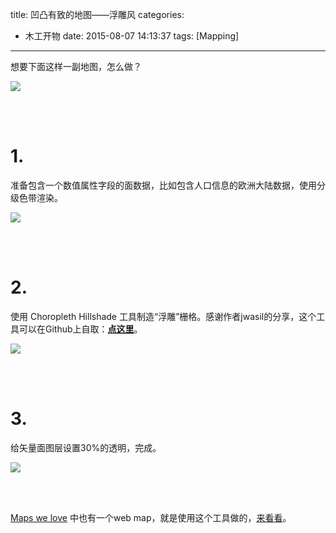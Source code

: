 ﻿title: 凹凸有致的地图——浮雕风
categories:
  - 木工开物
date: 2015-08-07 14:13:37
tags: [Mapping]
---
想要下面这样一副地图，怎么做？

![](http://img.blog.csdn.net/20150807135152365)


<br>

<br>


# 1.
准备包含一个数值属性字段的面数据，比如包含人口信息的欧洲大陆数据，使用分级色带渲染。

![](http://img.blog.csdn.net/20150807135833315)



<br>

<br>


# 2.

使用 Choropleth Hillshade 工具制造“浮雕”栅格。感谢作者jwasil的分享，这个工具可以在Github上自取：[**点这里**](https://github.com/jwasil/choropleth-hillshade)。


![](http://img.blog.csdn.net/20150807140326067)


<br>

<br>


# 3.

给矢量面图层设置30%的透明，完成。

![](http://img.blog.csdn.net/20150807140846239)

<br>
<br>


[Maps we love](http://www.esri.com/products/maps-we-love/usa-population-change) 中也有一个web map，就是使用这个工具做的，[来看看](http://nation.maps.arcgis.com/apps/SimpleViewer/index.html?appid=a6cb3e1caa7549418b1a5945bcb36717)。

